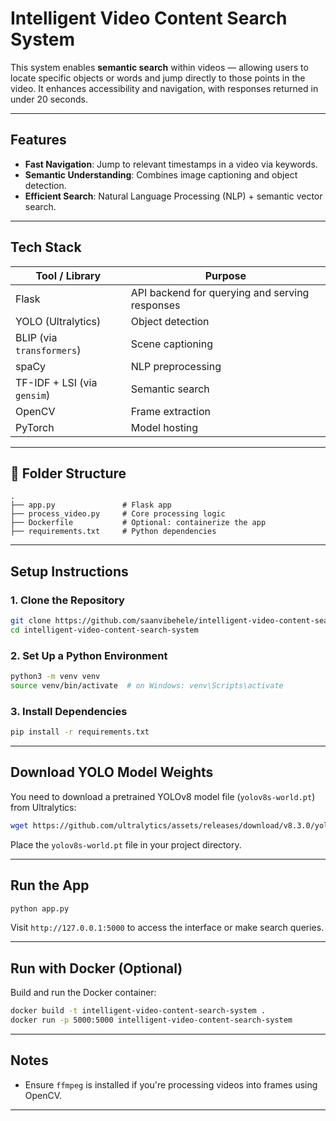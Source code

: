 # Intelligent Video Content Search System

This system enables **semantic search** within videos — allowing users to locate specific objects or words and jump directly to those points in the video. It enhances accessibility and navigation, with responses returned in under 20 seconds.

---

## Features

- **Fast Navigation**: Jump to relevant timestamps in a video via keywords.
- **Semantic Understanding**: Combines image captioning and object detection.
- **Efficient Search**: Natural Language Processing (NLP) + semantic vector search.

---

## Tech Stack

| Tool / Library | Purpose |
|----------------|---------|
| Flask          | API backend for querying and serving responses |
| YOLO (Ultralytics) | Object detection |
| BLIP (via `transformers`) | Scene captioning |
| spaCy          | NLP preprocessing |
| TF-IDF + LSI (via `gensim`) | Semantic search |
| OpenCV         | Frame extraction |
| PyTorch        | Model hosting |

---

## 📁 Folder Structure

```
.
├── app.py               # Flask app
├── process_video.py     # Core processing logic
├── Dockerfile           # Optional: containerize the app
├── requirements.txt     # Python dependencies
```

---

## Setup Instructions

### 1. Clone the Repository

```bash
git clone https://github.com/saanvibehele/intelligent-video-content-search-system.git
cd intelligent-video-content-search-system
```

### 2. Set Up a Python Environment

```bash
python3 -m venv venv
source venv/bin/activate  # on Windows: venv\Scripts\activate
```

### 3. Install Dependencies

```bash
pip install -r requirements.txt
```

---

## Download YOLO Model Weights

You need to download a pretrained YOLOv8 model file (`yolov8s-world.pt`) from Ultralytics:

```bash
wget https://github.com/ultralytics/assets/releases/download/v8.3.0/yolov8s-world.pt
```

Place the `yolov8s-world.pt` file in your project directory.

---

## Run the App

```bash
python app.py
```

Visit `http://127.0.0.1:5000` to access the interface or make search queries.

---

## Run with Docker (Optional)

Build and run the Docker container:

```bash
docker build -t intelligent-video-content-search-system .
docker run -p 5000:5000 intelligent-video-content-search-system
```

---

## Notes

- Ensure `ffmpeg` is installed if you're processing videos into frames using OpenCV.

---

